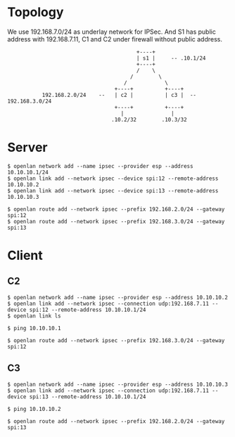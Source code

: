 Topology
========
We use 192.168.7.0/24 as underlay network for IPSec. And S1 has public address with 192.168.7.11, C1 and C2 under firewall without public address.

                                             +----+
                                             | s1 |     -- .10.1/24
                                             +----+
                                             /    \
                                           /        \
                                         /            \
                                      +----+          +----+
               192.168.2.0/24    --   | c2 |          | c3 |  -- 192.168.3.0/24
                                      +----+          +----+
                                        |               |
                                     .10.2/32        .10.3/32

Server
======
```
$ openlan network add --name ipsec --provider esp --address 10.10.10.1/24
$ openlan link add --network ipsec --device spi:12 --remote-address 10.10.10.2
$ openlan link add --network ipsec --device spi:13 --remote-address 10.10.10.3
```
```
$ openlan route add --network ipsec --prefix 192.168.2.0/24 --gateway spi:12
$ openlan route add --network ipsec --prefix 192.168.3.0/24 --gateway spi:13
```

Client
======

C2
--
```
$ openlan network add --name ipsec --provider esp --address 10.10.10.2
$ openlan link add --network ipsec --connection udp:192.168.7.11 --device spi:12 --remote-address 10.10.10.1/24
$ openlan link ls
```
```
$ ping 10.10.10.1
```
```
$ openlan route add --network ipsec --prefix 192.168.3.0/24 --gateway spi:12
```

C3
--

```
$ openlan network add --name ipsec --provider esp --address 10.10.10.3
$ openlan link add --network ipsec --connection udp:192.168.7.11 --device spi:13 --remote-address 10.10.10.1/24
```
```
$ ping 10.10.10.2
```
```
$ openlan route add --network ipsec --prefix 192.168.2.0/24 --gateway spi:13
```